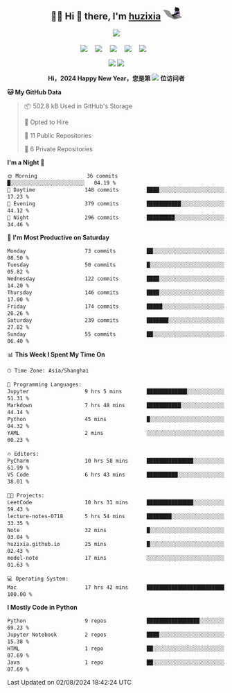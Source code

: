 <div align="center">

## :woman_technologist: Hi 👋 there, I'm [huzixia](https://huzixia.github.io/) <img height="30" src="images/work.gif" />

  <!-- dynamic typing effect 动态打字效果 -->
  <div>
    <a href="https://huzixia.github.io/">
      <img src="https://readme-typing-svg.demolab.com?font=Fira+Code&pause=1000&width=435&lines=console.log(%22Hello%2C%20World%22);胡同学祝您心想事成!&center=true&size=27" />
    </a>
  </div>

  <div>&nbsp;</div>

  <!-- profile logo 个人资料徽标 -->
  <div>
    <a href="https://huzixia.github.io/"><img src="https://img.shields.io/badge/Website-博客-orange" /></a>&emsp;
    <a href="https://www.zhihu.com/people/hu-zi-xia-91"><img src="https://img.shields.io/badge/ZhiHu-知乎-blue" /></a>&emsp;
    <a href="https://twitter.com/zixia80631/"><img src="https://img.shields.io/badge/Twitter-推特-black" /></a>&emsp;
    <a href="https://github.com/HuZixia/Text2Video/assets/38995480/244e64be-3dc4-46bb-8aff-523d8a235a1e"><img src="https://img.shields.io/badge/WeChat-微信-07c160" /></a>&emsp;
    <a href="https://www.cnblogs.com/huzixia"><img src="https://img.shields.io/badge/CnBlog-博客园-yellow" /></a>&emsp;

  </div>

[//]: # (### Github Stats)

 <p>
   <img src="https://github-readme-stats.vercel.app/api?username=HuZixia&rank_icon=github&theme=react&border_color=61dafb&hide_border=true" />
   <img src="https://github-readme-stats.vercel.app/api/top-langs/?username=HuZixia&hide=c%23,powershell,Mathematica,Ruby,Objective-C,Objective-C%2b%2b,Cuda&title_color=61dafb&text_color=ffffff&icon_color=61dafb&bg_color=20232a&langs_count=8&layout=compact&border_color=61dafb&hide_border=true&size_weight=0.5&count_weight=0.5" />
 </p>

</div>

<div align="center"><b>Hi，2024 Happy New Year，您是第 <img src="https://profile-counter.glitch.me/HuZixia/count.svg"></img> 位访问者</b></div>


[//]: # (*   Github Stats)
[//]: # (![Top Langs]&#40;https://github-readme-stats.vercel.app/api/top-langs/?username=HuZixia\&layout=compact&#41;)
[//]: # (![HuZixia's GitHub stats]&#40;https://github-readme-stats.vercel.app/api?username=HuZixia\&rank_icon=github&theme=tokyonight&#41;)


<!--START_SECTION:waka-->
**🐱 My GitHub Data** 

> 📦 502.8 kB Used in GitHub's Storage 
 > 
> 💼 Opted to Hire
 > 
> 📜 11 Public Repositories 
 > 
> 🔑 6 Private Repositories 
 > 
**I'm a Night 🦉** 

```text
🌞 Morning                36 commits          █░░░░░░░░░░░░░░░░░░░░░░░░   04.19 % 
🌆 Daytime                148 commits         ████░░░░░░░░░░░░░░░░░░░░░   17.23 % 
🌃 Evening                379 commits         ███████████░░░░░░░░░░░░░░   44.12 % 
🌙 Night                  296 commits         █████████░░░░░░░░░░░░░░░░   34.46 % 
```
📅 **I'm Most Productive on Saturday** 

```text
Monday                   73 commits          ██░░░░░░░░░░░░░░░░░░░░░░░   08.50 % 
Tuesday                  50 commits          █░░░░░░░░░░░░░░░░░░░░░░░░   05.82 % 
Wednesday                122 commits         ████░░░░░░░░░░░░░░░░░░░░░   14.20 % 
Thursday                 146 commits         ████░░░░░░░░░░░░░░░░░░░░░   17.00 % 
Friday                   174 commits         █████░░░░░░░░░░░░░░░░░░░░   20.26 % 
Saturday                 239 commits         ███████░░░░░░░░░░░░░░░░░░   27.82 % 
Sunday                   55 commits          ██░░░░░░░░░░░░░░░░░░░░░░░   06.40 % 
```


📊 **This Week I Spent My Time On** 

```text
🕑︎ Time Zone: Asia/Shanghai

💬 Programming Languages: 
Jupyter                  9 hrs 5 mins        █████████████░░░░░░░░░░░░   51.31 % 
Markdown                 7 hrs 48 mins       ███████████░░░░░░░░░░░░░░   44.14 % 
Python                   45 mins             █░░░░░░░░░░░░░░░░░░░░░░░░   04.32 % 
YAML                     2 mins              ░░░░░░░░░░░░░░░░░░░░░░░░░   00.23 % 

🔥 Editors: 
PyCharm                  10 hrs 58 mins      ███████████████░░░░░░░░░░   61.99 % 
VS Code                  6 hrs 43 mins       ██████████░░░░░░░░░░░░░░░   38.01 % 

🐱‍💻 Projects: 
LeetCode                 10 hrs 31 mins      ███████████████░░░░░░░░░░   59.43 % 
lecture-notes-0718       5 hrs 54 mins       ████████░░░░░░░░░░░░░░░░░   33.35 % 
Note                     32 mins             █░░░░░░░░░░░░░░░░░░░░░░░░   03.04 % 
huzixia.github.io        25 mins             █░░░░░░░░░░░░░░░░░░░░░░░░   02.43 % 
model-note               17 mins             ░░░░░░░░░░░░░░░░░░░░░░░░░   01.63 % 

💻 Operating System: 
Mac                      17 hrs 42 mins      █████████████████████████   100.00 % 
```

**I Mostly Code in Python** 

```text
Python                   9 repos             █████████████████░░░░░░░░   69.23 % 
Jupyter Notebook         2 repos             ████░░░░░░░░░░░░░░░░░░░░░   15.38 % 
HTML                     1 repo              ██░░░░░░░░░░░░░░░░░░░░░░░   07.69 % 
Java                     1 repo              ██░░░░░░░░░░░░░░░░░░░░░░░   07.69 % 
```




 Last Updated on 02/08/2024 18:42:24 UTC
<!--END_SECTION:waka-->


<!--
**HuZixia/HuZixia** is a ✨ _special_ ✨ repository because its `README.md` (this file) appears on your GitHub profile.

Here are some ideas to get you started:

- 🔭 I’m currently working on ...
- 🌱 I’m currently learning ...
- 👯 I’m looking to collaborate on ...
- 🤔 I’m looking for help with ...
- 💬 Ask me about ...
- 📫 How to reach me: ...
- 😄 Pronouns: ...
- ⚡ Fun fact: ...
-->

